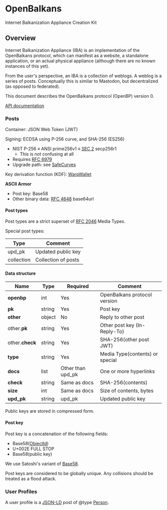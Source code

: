 # OpenBalkans

Internet Balkanization Appliance Creation Kit

## Overview

Internet Balkanization Appliance (IBA) is an implementation of the OpenBalkans protocol,
which can manifest as a website, a standalone application, or an actual physical appliance
(although there are no known instances of this yet).

From the user's perspective, an IBA is a collection of weblogs. A weblog is a series of posts.
Conceptually this is similar to Mastodon, but decentralized (as opposed to federated).

This document describes the OpenBalkans protocol (OpenBP) version 0.

[API documentation](https://github.com/mvasilkov/OpenBalkans/tree/master/docs)

### Posts

Container: JSON Web Token (JWT)

Signing: ECDSA using P-256 curve, and SHA-256 (ES256)

- NIST P-256 ≡ ANSI prime256v1 ≡ [SEC 2](http://www.secg.org/sec2-v2.pdf) secp256r1
    - This is not confusing at all
- Requires [RFC 6979](https://tools.ietf.org/html/rfc6979)
- Upgrade path: see [SafeCurves](https://safecurves.cr.yp.to/)

Key derivation function (KDF): [WarpWallet](https://keybase.io/warp)

**ASCII Armor**

- Post key: Base58
- Other binary data: [RFC 4648](https://tools.ietf.org/html/rfc4648) base64url

#### Post types

Post types are a strict superset of [RFC 2046](https://tools.ietf.org/html/rfc2046) Media Types.

Special post types:

| Type | Comment
| --- | ---
| upd_pk | Updated public key
| collection | Collection of posts

#### Data structure

| Name | Type | Required | Comment
| --- | --- | --- | ---
| **openbp** | int | Yes | OpenBalkans protocol version
| **pk** | string | Yes | Post key
| **other** | object | No | Reply to other post
| other.**pk** | string | Yes | Other post key (In-Reply-To)
| other.**check** | string | Yes | SHA-256(other post JWT)
| **type** | string | Yes | Media Type(contents) or special
| **docs** | list | Other than upd_pk | One or more hyperlinks
| **check** | string | Same as docs | SHA-256(contents)
| **size** | int | Same as docs | Size of contents, bytes
| **upd_pk** | string | upd_pk | Updated public key

Public keys are stored in compressed form.

#### Post key

Post key is a concatenation of the following fields:

* Base58([ObjectId][ObjectId])
* U+002E FULL STOP
* Base58(public key)

We use Satoshi's variant of [Base58][Base58].

Post keys are considered to be globally unique. Any collisions should be treated as a flood attack.

[ObjectId]: https://docs.mongodb.com/manual/reference/method/ObjectId/
[Base58]: https://github.com/bitcoin/bitcoin/blob/master/src/base58.cpp

### User Profiles

A user profile is a [JSON-LD](https://json-ld.org/) post of @type [Person](https://schema.org/Person).
